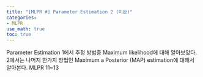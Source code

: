 ```yaml
---
title: "[MLPR #] Parameter Estimation 2 (미완)"
categories:
- MLPR
use_math: true
toc: true
---
```


Parameter Estimation 1에서 추정 방법중 Maximum likelihood에 대해 알아보았다. 2에서는 나머지 한가지 방법인 Maximum a Posterior (MAP) estimation에 대해서 알아본다.
MLPR 11~13
